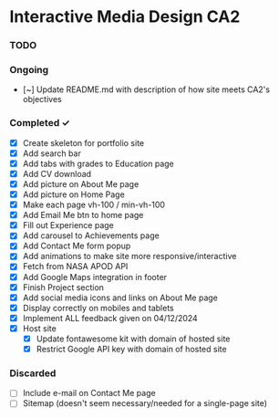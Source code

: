 # Interactive Media Design CA2

### TODO

### Ongoing
- [~] Update README.md with description of how site meets CA2's objectives  

### Completed ✓
- [X] Create skeleton for portfolio site  
- [X] Add search bar  
- [X] Add tabs with grades to Education page  
- [X] Add CV download  
- [X] Add picture on About Me page  
- [X] Add picture on Home Page 
- [X] Make each page vh-100 / min-vh-100
- [X] Add Email Me btn to home page
- [X] Fill out Experience page
- [X] Add carousel to Achievements page
- [X] Add Contact Me form popup  
- [X] Add animations to make site more responsive/interactive  
- [X] Fetch from NASA APOD API
- [X] Add Google Maps integration in footer
- [X] Finish Project section 
- [X] Add social media icons and links on About Me page  
- [X] Display correctly on mobiles and tablets
- [X] Implement ALL feedback given on 04/12/2024
- [X] Host site  
  - [X] Update fontawesome kit with domain of hosted site   
  - [X] Restrict Google API key with domain of hosted site  

### Discarded
- [ ] Include e-mail on Contact Me page  
- [ ] Sitemap (doesn't seem necessary/needed for a single-page site)  